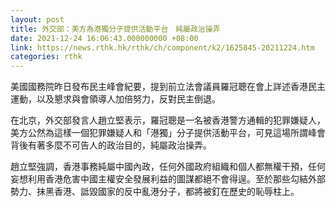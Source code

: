 ```yaml
---
layout: post
title: 外交部：美方為港獨分子提供活動平台　純屬政治操弄
date: 2021-12-24 16:06:43.000000000 +08:00
link: https://news.rthk.hk/rthk/ch/component/k2/1625845-20211224.htm
categories: rthk
---
```


美國國務院昨日發布民主峰會紀要，提到前立法會議員羅冠聰在會上詳述香港民主運動，以及懇求與會領導人加倍努力，反對民主倒退。

在北京，外交部發言人趙立堅表示，羅冠聰是一名被香港警方通輯的犯罪嫌疑人，美方公然為這樣一個犯罪嫌疑人和「港獨」分子提供活動平台，可見這場所謂峰會背後有著多麼不可告人的政治目的，純屬政治操弄。

趙立堅強調，香港事務純屬中國內政，任何外國政府組織和個人都無權干預，任何妄想利用香港危害中國主權安全發展利益的圖謀都絕不會得逞。至於那些勾結外部勢力、抹黑香港、詆毀國家的反中亂港分子，都將被釘在歷史的恥辱柱上。
